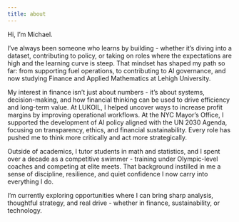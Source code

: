 ```yaml
---
title: about
---
```

Hi, I’m Michael.

I’ve always been someone who learns by building - whether it’s diving into a dataset, contributing to policy, or taking on roles where the expectations are high and the learning curve is steep. That mindset has shaped my path so far: from supporting fuel operations, to contributing to AI governance, and now studying Finance and Applied Mathematics at Lehigh University.

My interest in finance isn’t just about numbers - it’s about systems, decision-making, and how financial thinking can be used to drive efficiency and long-term value. At LUKOIL, I helped uncover ways to increase profit margins by improving operational workflows. At the NYC Mayor’s Office, I supported the development of AI policy aligned with the UN 2030 Agenda, focusing on transparency, ethics, and financial sustainability. Every role has pushed me to think more critically and act more strategically.

Outside of academics, I tutor students in math and statistics, and I spent over a decade as a competitive swimmer - training under Olympic-level coaches and competing at elite meets. That background instilled in me a sense of discipline, resilience, and quiet confidence I now carry into everything I do.

I’m currently exploring opportunities where I can bring sharp analysis, thoughtful strategy, and real drive - whether in finance, sustainability, or technology.
